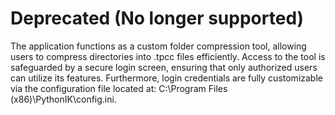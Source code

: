 # Deprecated (No longer supported)

The application functions as a custom folder compression tool, allowing users to compress directories into .tpcc files efficiently. Access to the tool is safeguarded by a secure login screen, ensuring that only authorized users can utilize its features. Furthermore, login credentials are fully customizable via the configuration file located at:
C:\Program Files (x86)\PythonIK\config.ini.
